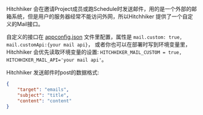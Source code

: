 Hitchhiker 会在邀请Project成员或跑Schedule时发送邮件，用的是一个外部的邮箱系统，但是用户的服务器经常不能访问外网，所以Hitchhiker 提供了一个自定义的Mail接口。

自定义的接口在 [appconfig.json](configuration.md) 文件里配置，属性是 `mail.custom: true, mail.customApi:{your mail api}`， 或者你也可以在部署时写到环境变量里，Hitchhiker 会优先读取环境变量的设置: `HITCHHIKER_MAIL_CUSTOM = true, HITCHHIKER_MAIL_API='your mail api'`。

Hitchhiker 发送邮件时post的数据格式:
```json
{
    "target": "emails",
    "subject": "title", 
    "content": "content"
} 
```
